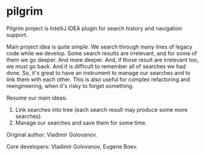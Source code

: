 # pilgrim

Pilgrim project is IntelliJ IDEA plugin for search history and navigation support.

Main project idea is quite simple. We search through many lines of legacy code while we develop.
Some search results are irrelevant, and for some of them we go deeper. And more deeper.
And, if those result are irrelevant too, we must go back.
And it is difficult to remember all of searches we had done.
So, it's great to have an instrument to manage our searches and to link them with each other.
This is also useful for complex refactoring and reengineering, when it's risky to forget something.

Resume our main ideas:
1) Link searches into tree (each search result may produce some more searches).
2) Manage our searches and save them for some time.

Original author: Vladimir Golovanov.

Core developers: Vladimir Golovanov, Eugene Boev.
